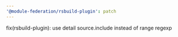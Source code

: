 ```yaml
---
'@module-federation/rsbuild-plugin': patch
---
```


fix(rsbuild-plugin): use detail source.include instead of range regexp
